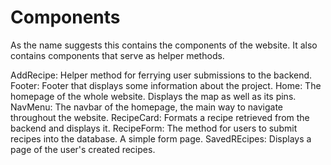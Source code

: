 # Components

As the name suggests this contains the components of the website. It also contains components that serve as helper methods.

AddRecipe: Helper method for ferrying user submissions to the backend.
Footer: Footer that displays some information about the project.
Home: The homepage of the whole website. Displays the map as well as its pins.
NavMenu: The navbar of the homepage, the main way to navigate throughout the website.
RecipeCard: Formats a recipe retrieved from the backend and displays it.
RecipeForm: The method for users to submit recipes into the database. A simple form page.
SavedREcipes: Displays a page of the user's created recipes.
